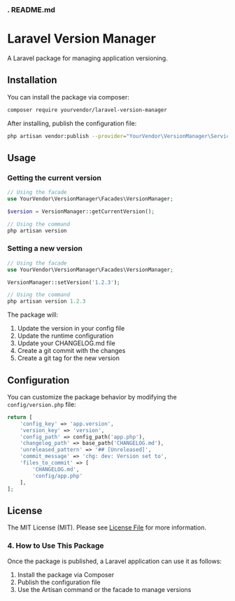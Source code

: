 ### . README.md
# Laravel Version Manager

A Laravel package for managing application versioning.

## Installation

You can install the package via composer:

```bash
composer require yourvendor/laravel-version-manager
```

After installing, publish the configuration file:
``` bash
php artisan vendor:publish --provider="YourVendor\VersionManager\ServiceProvider" --tag="config"
```

## Usage
### Getting the current version
``` php
// Using the facade
use YourVendor\VersionManager\Facades\VersionManager;

$version = VersionManager::getCurrentVersion();

// Using the command
php artisan version
```
### Setting a new version
``` php
// Using the facade
use YourVendor\VersionManager\Facades\VersionManager;

VersionManager::setVersion('1.2.3');

// Using the command
php artisan version 1.2.3
```

The package will:
1. Update the version in your config file
2. Update the runtime configuration
3. Update your CHANGELOG.md file
4. Create a git commit with the changes
5. Create a git tag for the new version

## Configuration
You can customize the package behavior by modifying the `config/version.php` file:
``` php
return [
    'config_key' => 'app.version',
    'version_key' => 'version',
    'config_path' => config_path('app.php'),
    'changelog_path' => base_path('CHANGELOG.md'),
    'unreleased_pattern' => '## [Unreleased]',
    'commit_message' => 'chg: dev: Version set to',
    'files_to_commit' => [
        'CHANGELOG.md',
        'config/app.php'
    ],
];
```

## License
The MIT License (MIT). Please see [License File](LICENSE.md) for more information.

### 4. How to Use This Package

Once the package is published, a Laravel application can use it as follows:

1. Install the package via Composer
2. Publish the configuration file
3. Use the Artisan command or the facade to manage versions
